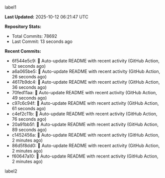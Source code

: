 
label1 
<!-- ACTIVITY_START -->
**Last Updated:** 2025-10-12 06:21:47 UTC

**Repository Stats:**
- Total Commits: 78692
- Last Commit: 13 seconds ago

**Recent Commits:**
- 6f544e5c9: 🤖 Auto-update README with recent activity (GitHub Action, 12 seconds ago)
- a6a065be5: 🤖 Auto-update README with recent activity (GitHub Action, 26 seconds ago)
- 4617b9dc4: 🤖 Auto-update README with recent activity (GitHub Action, 36 seconds ago)
- 70fed11aa: 🤖 Auto-update README with recent activity (GitHub Action, 49 seconds ago)
- c97c6c94f: 🤖 Auto-update README with recent activity (GitHub Action, 61 seconds ago)
- c4ef2c11b: 🤖 Auto-update README with recent activity (GitHub Action, 76 seconds ago)
- 20a91bb5f: 🤖 Auto-update README with recent activity (GitHub Action, 89 seconds ago)
- c1452456a: 🤖 Auto-update README with recent activity (GitHub Action, 2 minutes ago)
- 86d5f8dd0: 🤖 Auto-update README with recent activity (GitHub Action, 2 minutes ago)
- f60647a10: 🤖 Auto-update README with recent activity (GitHub Action, 2 minutes ago)
<!-- ACTIVITY_END -->

label2
